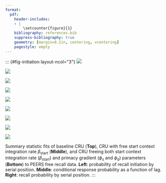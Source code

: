 ```yaml
---
format:
  pdf:
    header-includes:
    - |
        \setcounter{figure}{1}
    bibliography: references.bib
    suppress-bibliography: true
    geometry: [margin=0.2in, centering, vcentering]
    pagestyle: empty
---
```


::: {#fig-initiation layout-ncol="3"}
![](../cru_to_cmr/figures/bw_HealeyKahana2014_BaseCRU_Fitting_pnr.png)

![](../cru_to_cmr/figures/bw_HealeyKahana2014_BaseCRU_Fitting_crp.png)

![](../cru_to_cmr/figures/bw_HealeyKahana2014_BaseCRU_Fitting_spc.png)

![](../cru_to_cmr/figures/bw_HealeyKahana2014_CRU_with_Free_Start_Drift_rate_Fitting_pnr.png)

![](../cru_to_cmr/figures/bw_HealeyKahana2014_CRU_with_Free_Start_Drift_rate_Fitting_crp.png)

![](../cru_to_cmr/figures/bw_HealeyKahana2014_CRU_with_Free_Start_Drift_rate_Fitting_spc.png)

![](../cru_to_cmr/figures/bw_HealeyKahana2014_CRU_with_Primacy_and_StartDrift_Fitting_pnr.png)

![](../cru_to_cmr/figures/bw_HealeyKahana2014_CRU_with_Primacy_and_StartDrift_Fitting_crp.png)

![](../cru_to_cmr/figures/bw_HealeyKahana2014_CRU_with_Primacy_and_StartDrift_Fitting_spc.png)

Summary statistic fits of baseline CRU (**Top**), CRU with free start context integration rate $\beta_\text{start}$ (**Middle**), and CRU freeing both start context integration rate ($\beta_\text{start}$) and primacy gradient ($\phi_\text{s}$ and $\phi_\text{d}$) parameters (**Bottom**) to PEERS free recall data.
**Left**: probability of recall initiation by serial position.
**Middle**: conditional response probability as a function of lag.
**Right**: recall probability by serial position.
:::

<!-- **Alt Text**.
A comparison of three CRU variants against empirical free-recall patterns. Rows index by model variants: Top: baseline CRU; middle: CRU with a free start-context integration rate ($\beta_\text{start}$); bottom: CRU with both $\beta_\text{start}$ and an associative primacy gradient ($\phi_\text{s}$ and $\phi_\text{d}$). Columns index summary measures. First-recall curve (left column): probability that recall begins with each serial position. A steep rise at the end marks the recency effect (late items recalled first); a smaller peak at the start marks the primacy effect (early items sometimes recalled first). Lag-CRP (center column): probability of transitioning between recalled items separated by a given study lag. Tall bars at +1 show the forward short-lag preference; smaller bars at –1 show a smaller preference for backward short-lag transitions. Serial-position curve (right column): overall recall probability for each position—high at the start (primacy) and end (recency). Take-away: Freeing $\beta_\text{start}$ lets the model capture the strong recency start, while adding the primacy gradient boosts early-item recall and heightens ±1 lag peaks, bringing all three panels much closer to the data. -->